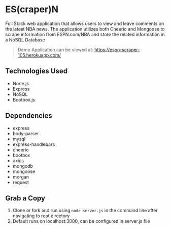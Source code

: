 # ES(craper)N
Full Stack web application that allows users to view and leave comments on the latest NBA news. The application utilizes both Cheerio and Mongoose to scrape information from ESPN.com/NBA and store the related information in a NoSQL Database
> Demo Application can be viewed at: https://espn-scraper-105.herokuapp.com/

## Technologies Used
- Node.js
- Express
- NoSQL 
- Bootbox.js

## Dependencies
- express
- body-parser
- mysql
- express-handlebars
- cheerio
- bootbox
- axios
- mongodb
- mongoose
- morgan
- request

## Grab a Copy

1. Clone or fork and run using `node server.js` in the command line after navigating to root directory
2. Default runs on localhost:3000, can be configured in server.js file
